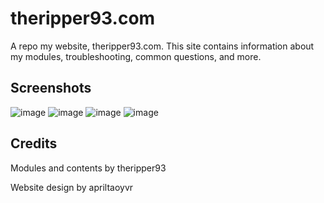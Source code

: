 # theripper93.com
A repo my website, theripper93.com. This site contains information about my modules, troubleshooting, common questions, and more. 

## Screenshots
![image](https://user-images.githubusercontent.com/95392008/169734304-8b0d226a-2d90-4368-a699-6209dae7a97b.png)
![image](https://user-images.githubusercontent.com/95392008/170850380-8fe67f93-d483-4557-b7cb-e40dc8227734.png)
![image](https://user-images.githubusercontent.com/95392008/170850387-b07a8778-a685-4105-ab23-54e92cf93589.png)
![image](https://user-images.githubusercontent.com/95392008/170850381-48ea5f7f-fb29-4191-b517-e203bc0b5f4a.png)

## Credits
Modules and contents by theripper93

Website design by apriltaoyvr

